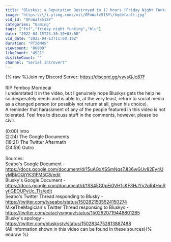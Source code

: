 ```yaml
---
title: "Bluskys: a Reputation Destroyed in 12 hours (Friday Night Funkin')"
image: "https:\/\/i.ytimg.com\/vi\/OFoWafx518Y\/hqdefault.jpg"
vid_id: "OFoWafx518Y"
categories: "Gaming"
tags: ["fnf","friday night funking","blu"]
date: "2022-04-15T23:36:19+03:00"
vid_date: "2022-04-13T11:00:19Z"
duration: "PT26M4S"
viewcount: "86809"
likeCount: "4521"
dislikeCount: ""
channel: "Serial Introvert"
---
```

{% raw %}Join my Discord Server: <a rel="nofollow" target="blank" href="https://discord.gg/vyvsQJc87F">https://discord.gg/vyvsQJc87F</a><br /><br />RIP Femboy Mordecai<br />I understated it in the video, but I genuinely hope Bluskys gets the help he so desperately needs and is able to, at the very least, return to social media as a changed person (or possibly not return at all, given his choice).<br />A reminder that harassment of any of the people featured in this video is not tolerated. Feel free to discuss stuff in the comments, however, please be civil.<br /><br />(0:00) Intro<br />(2:24) The Google Documents<br />(18:21) The Twitter Aftermath<br />(24:59) Outro<br /><br />Sources:<br />Seabo's Google Document - <a rel="nofollow" target="blank" href="https://docs.google.com/document/d/15uAGxXSSmNqs7JI36wGUv82Ey4UyMBkOQjYK31FM5C8/edit">https://docs.google.com/document/d/15uAGxXSSmNqs7JI36wGUv82Ey4UyMBkOQjYK31FM5C8/edit</a><br />Blusky's Google Document - <a rel="nofollow" target="blank" href="https://docs.google.com/document/d/1SS45G0pEi0VH1sKF3HJYv2oR4HmRytlGEOUPvUc_TIs/edit">https://docs.google.com/document/d/1SS45G0pEi0VH1sKF3HJYv2oR4HmRytlGEOUPvUc_TIs/edit</a><br />Seabo's Twitter Thread responding to Blusky - <a rel="nofollow" target="blank" href="https://twitter.com/tvseabo/status/1502821505524150274">https://twitter.com/tvseabo/status/1502821505524150274</a><br />MikeTheMagician's Twitter Thread responsing to Bluskys - <a rel="nofollow" target="blank" href="https://twitter.com/cataclysmguy/status/1502820719448801285">https://twitter.com/cataclysmguy/status/1502820719448801285</a><br />Blusky's apology - <a rel="nofollow" target="blank" href="https://twitter.com/bluskystv/status/1502834752813887488">https://twitter.com/bluskystv/status/1502834752813887488</a><br />(All information shown in this video can be found in these sources){% endraw %}
